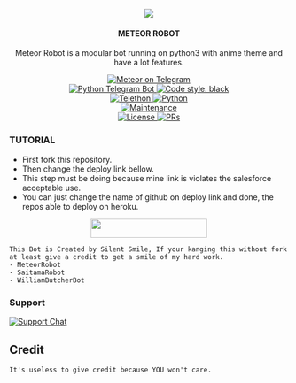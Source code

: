 <p align="center">
  <img src="https://te.legra.ph/file/23dcf3139510088f56fce.jpg">
</p>

<h4><p align="center"> METEOR ROBOT </p></h4>

<p align="center">Meteor Robot is a modular bot running on python3 with anime theme and have a lot features.</p>

<p align="center">
<a href="https://t.me/Silent_Robo_Bot"> <img src="https://img.shields.io/badge/Meteor-Robot-blue?&logo=telegram" alt="Meteor on Telegram" /> </a><br>
<a href="https://python-telegram-bot.org"> <img src="https://img.shields.io/badge/PTB-13.13-white?&style=flat-round&logo=github" alt="Python Telegram Bot" /> </a>
<a href="https://github.com/psf/black"><img alt="Code style: black" src="https://img.shields.io/badge/code%20style-black-000000.svg"></a><br>
<a href="https://docs.telethon.dev"> <img src="https://img.shields.io/badge/Telethon-1.24.0-red?&style=flat-round&logo=github" alt="Telethon" /> </a>
<a href="https://docs.python.org"> <img src="https://img.shields.io/badge/Python-3.10.5-purple?&style=flat-round&logo=python" alt="Python" /> </a><br>
<a href="https://GitHub.com/Wolf2901/MeteorRobot"> <img src="https://img.shields.io/badge/Maintained-Yash-yellow.svg" alt="Maintenance" /> </a><br>
<a href="https://github.com/Wolf2901/MeteorRobot/blob/main/LICENSE"> <img src="https://img.shields.io/badge/License-GPLv3-blue.svg" alt="License" /> </a>
<a href="https://makeapullrequest.com"> <img src="https://img.shields.io/badge/PRs-Welcome-blue.svg?style=flat-round" alt="PRs" /> </a>
</p>

### TUTORIAL

- First fork this repository.
- Then change the deploy link bellow.
- This step must be doing because mine link is violates the salesforce acceptable use.
- You can just change the name of github on deploy link and done, the repos able to deploy on heroku.

<p align="center"><a href="https://dashboard.heroku.com/new?template=https://github.com/Wolf2901/MeteorRobot"> <img 
src="https://img.shields.io/badge/Deploy%20To%20Heroku-red?style=flat&logo=heroku" width="210" height="34.45" /></a></p>


```
This Bot is Created by Silent Smile, If your kanging this without fork at least give a credit to get a smile of my hard work. 
- MeteorRobot
- SaitamaRobot 
- WilliamButcherBot
```

### Support
<p>
<a href="https://t.me/Silent_robo_11"> <img src="https://img.shields.io/badge/Support-Chat-blue?&logo=telegram" alt="Support Chat" /> </a><br>
</p>

## Credit 

```
It's useless to give credit because YOU won't care.
```
